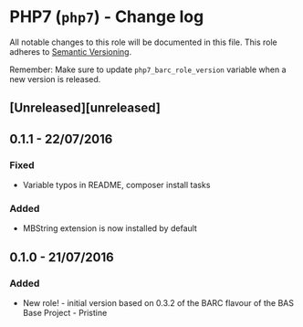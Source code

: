 # PHP7 (`php7`) - Change log

All notable changes to this role will be documented in this file.
This role adheres to [Semantic Versioning](http://semver.org/spec/v2.0.0.html).

Remember: Make sure to update `php7_barc_role_version` variable when a new version is released.

## [Unreleased][unreleased]

## 0.1.1 - 22/07/2016

### Fixed

* Variable typos in README, composer install tasks

### Added

* MBString extension is now installed by default

## 0.1.0 - 21/07/2016

### Added

* New role! - initial version based on 0.3.2 of the BARC flavour of the BAS Base Project - Pristine
